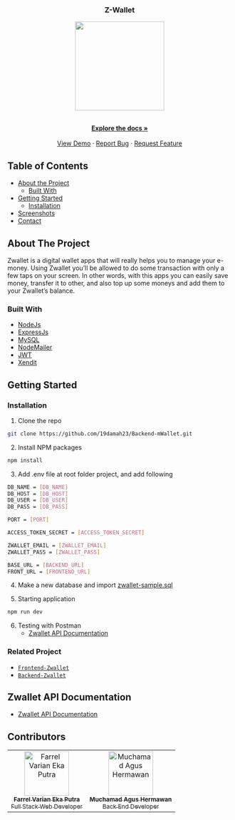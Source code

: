 <p align="center">

  <h3 align="center">Z-Wallet</h3>
  <p align="center">
    <image align="center" width="200" src='./screenshots/logo.png' />
  </p>

  <p align="center">
    <br />
    <a href="https://github.com/AdmiralYuuShi/Frontend-HiringChannelApp-WithRedux"><strong>Explore the docs »</strong></a>
    <br />
    <br />
    <a href="https://zwallet-matrix.vercel.app/">View Demo</a>
    ·
    <a href="https://github.com/19damah23/Backend-mWallet/issues">Report Bug</a>
    ·
    <a href="https://github.com/19damah23/Backend-mWallet/issues">Request Feature</a>
  </p>
</p>



<!-- TABLE OF CONTENTS -->
## Table of Contents

* [About the Project](#about-the-project)
  * [Built With](#built-with)
* [Getting Started](#getting-started)
  * [Installation](#installation)
* [Screenshots](#screenshots)
* [Contact](#contact)



<!-- ABOUT THE PROJECT -->
## About The Project


Zwallet is a digital wallet apps that will really helps you to manage your e-money. Using Zwallet you’ll be allowed to do some transaction with only a few taps on your screen. In other words, with this apps you can easily save money, transfer it to other, and also top up some moneys and add them to your Zwallet’s balance.

### Built With

* [NodeJs](https://nodejs.org/)
* [ExpressJs](http://expressjs.com/)
* [MySQL](https://www.mysql.com/)
* [NodeMailer](https://nodemailer.com/)
* [JWT](https://jwt.io/)
* [Xendit](https://www.xendit.co/)


<!-- GETTING STARTED -->
## Getting Started
### Installation

1. Clone the repo
```sh
git clone https://github.com/19damah23/Backend-mWallet.git
```
2. Install NPM packages
```sh
npm install
```
3. Add .env file at root folder project, and add following
```sh
DB_NAME = [DB_NAME]
DB_HOST = [DB_HOST]
DB_USER = [DB_USER]
DB_PASS = [DB_PASS]

PORT = [PORT]

ACCESS_TOKEN_SECRET = [ACCESS_TOKEN_SECRET]

ZWALLET_EMAIL = [ZWALLET_EMAIL]
ZWALLET_PASS = [ZWALLET_PASS]

BASE_URL = [BACKEND_URL]
FRONT_URL = [FRONTEND_URL]
```

4. Make a new database and import [zwallet-sample.sql](https://drive.google.com/file/d/1WwWDDorXfAUq7dJIgupJ_MKBlELKkMc4/view?usp=sharing)

5. Starting application
```sh
npm run dev
```
6. Testing with Postman
    * [Zwallet API Documentation](https://documenter.getpostman.com/view/13709692/Tzz4RfES#acbbeee4-4be5-4a99-8185-24f2c3ea10c6)

### Related Project
* [`Frontend-Zwallet`](https://github.com/19damah23/zwallet)
* [`Backend-Zwallet`](https://github.com/19damah23/Backend-mWallet)

## Zwallet API Documentation

* [Zwallet API Documentation](https://documenter.getpostman.com/view/13709692/Tzz4RfES#acbbeee4-4be5-4a99-8185-24f2c3ea10c6)

## Contributors

<center>
  <table>
    <tr>
      <td align="center">
        <a href="https://github.com/farrelvarian">
          <img width="100" src="https://avatars.githubusercontent.com/u/42968960?v=4" alt="Farrel Varian Eka Putra"><br/>
          <sub><b>Farrel Varian Eka Putra</b></sub> <br/>
          <sub>Full Stack Web Developer</sub>
        </a>
      </td>
      <td align="center">
        <a href="https://github.com/19damah23">
          <img width="100" src="https://media-exp1.licdn.com/dms/image/C5603AQG98I3VT9Wc5g/profile-displayphoto-shrink_800_800/0/1630549889980?e=1637193600&v=beta&t=EL-sEsGitFv9TeZofjNhs7fVZa0RxLSwxhyqhF3Xt8A" alt="Muchamad Agus Hermawan"><br/>
          <sub><b>Muchamad Agus Hermawan</b></sub> <br/>
          <sub>Back End Developer</sub>
        </a>
      </td>
    </tr>
  </table>
</center>
